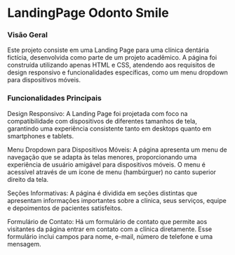 # LandingPage Odonto Smile

### Visão Geral
Este projeto consiste em uma Landing Page para uma clínica dentária fictícia, desenvolvida como parte de um projeto acadêmico. A página foi construída utilizando apenas HTML e CSS, atendendo aos requisitos de design responsivo e funcionalidades específicas, como um menu dropdown para dispositivos móveis.

### Funcionalidades Principais
Design Responsivo: A Landing Page foi projetada com foco na compatibilidade com dispositivos de diferentes tamanhos de tela, garantindo uma experiência consistente tanto em desktops quanto em smartphones e tablets.

Menu Dropdown para Dispositivos Móveis: A página apresenta um menu de navegação que se adapta às telas menores, proporcionando uma experiência de usuário amigável para dispositivos móveis. O menu é acessível através de um ícone de menu (hambúrguer) no canto superior direito da tela.

Seções Informativas: A página é dividida em seções distintas que apresentam informações importantes sobre a clínica, seus serviços, equipe e depoimentos de pacientes satisfeitos.

Formulário de Contato: Há um formulário de contato que permite aos visitantes da página entrar em contato com a clínica diretamente. Esse formulário inclui campos para nome, e-mail, número de telefone e uma mensagem.

